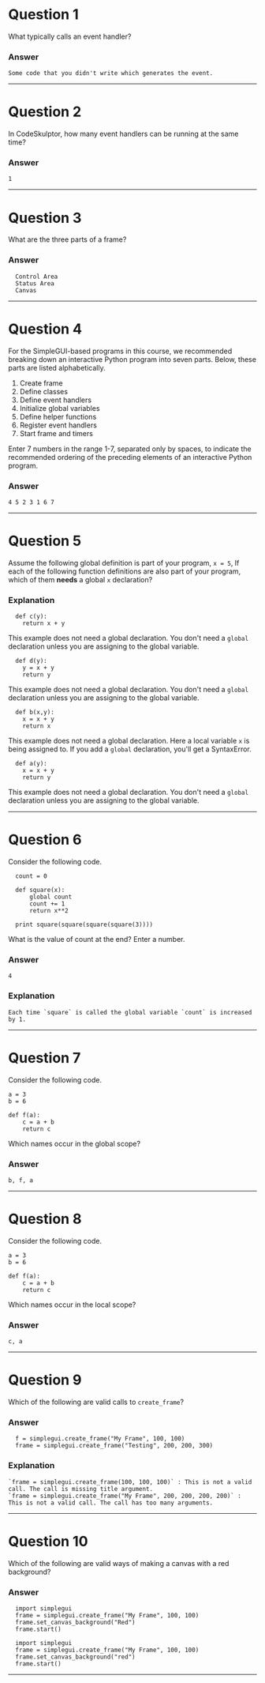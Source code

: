 # Question 1
  What typically calls an event handler?  

### Answer
    Some code that you didn't write which generates the event.

----
# Question 2
  In CodeSkulptor, how many event handlers can be running at the same time?  

### Answer
    1

----
# Question 3
  What are the three parts of a frame?  

### Answer
      Control Area  
      Status Area  
      Canvas  

----
# Question 4
  For the SimpleGUI-based programs in this course, we recommended breaking down an interactive Python program into seven parts. Below, these parts are listed alphabetically.  
  1) Create frame  
  2) Define classes  
  3) Define event handlers  
  4) Initialize global variables  
  5) Define helper functions  
  6) Register event handlers  
  7) Start frame and timers  

  Enter 7 numbers in the range 1-7, separated only by spaces, to indicate the recommended ordering of the preceding elements of an interactive Python program.

### Answer
    4 5 2 3 1 6 7

----
# Question 5
  Assume the following global definition is part of your program, `x = 5`, If each of the following function definitions are also part of your program, which of them **needs** a global `x` declaration?

### Explanation
      def c(y):  
        return x + y

   This example does not need a global declaration. You don't need a `global` declaration unless you are assigning to the global variable.

      def d(y):  
        y = x + y  
        return y

   This example does not need a global declaration. You don't need a `global` declaration unless you are assigning to the global variable.  

      def b(x,y):  
        x = x + y  
        return x  

   This example does not need a global declaration. Here a local variable `x` is being assigned to. If you add a `global` declaration, you'll get a SyntaxError.  

      def a(y):  
        x = x + y  
        return y  

   This example does not need a global declaration. You don't need a `global` declaration unless you are assigning to the global variable.  

----
# Question 6
  Consider the following code.  

      count = 0  

      def square(x):  
          global count  
          count += 1  
          return x**2  

      print square(square(square(square(3))))  

  What is the value of count at the end? Enter a number.  

### Answer
    4

### Explanation
    Each time `square` is called the global variable `count` is increased by 1.

----
# Question 7
  Consider the following code.

    a = 3
    b = 6

    def f(a):
        c = a + b
        return c

  Which names occur in the global scope?

### Answer
    b, f, a

----
# Question 8
  Consider the following code.

    a = 3
    b = 6

    def f(a):
        c = a + b
        return c

  Which names occur in the local scope?

### Answer
    c, a

----
# Question 9
  Which of the following are valid calls to `create_frame`?

### Answer
      f = simplegui.create_frame("My Frame", 100, 100)
      frame = simplegui.create_frame("Testing", 200, 200, 300)

### Explanation
    `frame = simplegui.create_frame(100, 100, 100)` : This is not a valid call. The call is missing title argument.
    `frame = simplegui.create_frame("My Frame", 200, 200, 200, 200)` : This is not a valid call. The call has too many arguments.

----
# Question 10
  Which of the following are valid ways of making a canvas with a red background?

### Answer
      import simplegui
      frame = simplegui.create_frame("My Frame", 100, 100)
      frame.set_canvas_background("Red")
      frame.start()

      import simplegui
      frame = simplegui.create_frame("My Frame", 100, 100)
      frame.set_canvas_background("red")
      frame.start()

----
